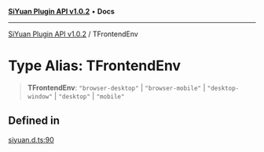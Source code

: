 [**SiYuan Plugin API v1.0.2**](../README.md) • **Docs**

---

[SiYuan Plugin API v1.0.2](../README.md) / TFrontendEnv

# Type Alias: TFrontendEnv

> **TFrontendEnv**: `"browser-desktop"` \| `"browser-mobile"` \| `"desktop-window"` \| `"desktop"` \| `"mobile"`

## Defined in

[siyuan.d.ts:90](https://github.com/siyuan-note/petal/tree/main/siyuan.d.ts#L90)
